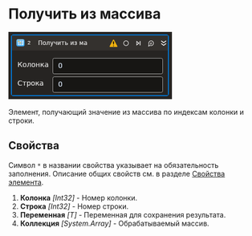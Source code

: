 # Получить из массива

![](<../../../../../.gitbook/assets1/T1-GetArrayValue.PNG>)

Элемент, получающий значение из массива по индексам колонки и строки.

## Свойства

Символ `*` в названии свойства указывает на обязательность заполнения. 
Описание общих свойств см. в разделе [Свойства элемента](https://docs.primo-rpa.ru/primo-rpa/primo-studio/process/elements#svoistva-elementa).

1. **Колонка** *[Int32]* - Номер колонки.
1. **Строка** *[Int32]* - Номер строки.
1. **Переменная** *[T]* - Переменная для сохранения результата.
1. **Коллекция** *[System.Array]* - Обрабатываемый массив.
